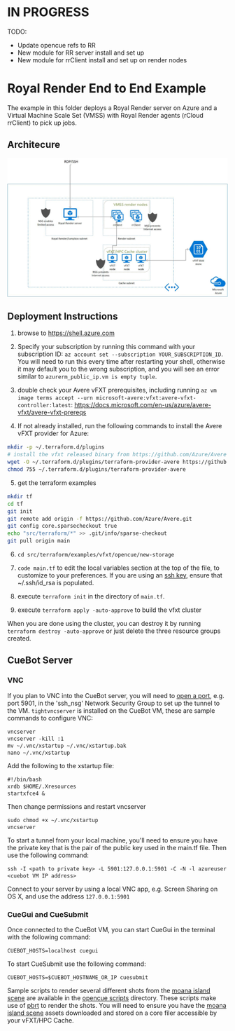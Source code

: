 # IN PROGRESS
TODO:
  - Update opencue refs to RR
  - New module for RR server install and set up
  - New module for rrClient install and set up on render nodes

# Royal Render End to End Example

The example in this folder deploys a Royal Render server on Azure and a Virtual Machine Scale Set (VMSS) with Royal Render agents (rCloud rrClient) to pick up jobs.

## Architecure

![vFXT Royal Render Architecture](RoyalRenderArchitecture.jpg)

## Deployment Instructions

1. browse to https://shell.azure.com

2. Specify your subscription by running this command with your subscription ID:  ```az account set --subscription YOUR_SUBSCRIPTION_ID```.  You will need to run this every time after restarting your shell, otherwise it may default you to the wrong subscription, and you will see an error similar to `azurerm_public_ip.vm is empty tuple`.

3. double check your Avere vFXT prerequisites, including running `az vm image terms accept --urn microsoft-avere:vfxt:avere-vfxt-controller:latest`: https://docs.microsoft.com/en-us/azure/avere-vfxt/avere-vfxt-prereqs

4. If not already installed, run the following commands to install the Avere vFXT provider for Azure:
```bash
mkdir -p ~/.terraform.d/plugins
# install the vfxt released binary from https://github.com/Azure/Avere
wget -O ~/.terraform.d/plugins/terraform-provider-avere https://github.com/Azure/Avere/releases/download/tfprovider_v0.9.31/terraform-provider-avere
chmod 755 ~/.terraform.d/plugins/terraform-provider-avere
```


5. get the terraform examples
```bash
mkdir tf
cd tf
git init
git remote add origin -f https://github.com/Azure/Avere.git
git config core.sparsecheckout true
echo "src/terraform/*" >> .git/info/sparse-checkout
git pull origin main
```

6. `cd src/terraform/examples/vfxt/opencue/new-storage`

7. `code main.tf` to edit the local variables section at the top of the file, to customize to your preferences.  If you are using an [ssh key](https://docs.microsoft.com/en-us/azure/virtual-machines/linux/mac-create-ssh-keys), ensure that ~/.ssh/id_rsa is populated.

8. execute `terraform init` in the directory of `main.tf`.

9.  execute `terraform apply -auto-approve` to build the vfxt cluster

When you are done using the cluster, you can destroy it by running `terraform destroy -auto-approve` or just delete the three resource groups created.

## CueBot Server

### VNC

If you plan to VNC into the CueBot server, you will need to [open a port](https://docs.microsoft.com/en-us/azure/virtual-machines/windows/nsg-quickstart-portal), e.g. port 5901, in the 'ssh_nsg' Network Security Group to set up the tunnel to the VM. `tightvncserver` is installed on the CueBot VM, these are sample commands to configure VNC:
```
vncserver
vncserver -kill :1
mv ~/.vnc/xstartup ~/.vnc/xstartup.bak
nano ~/.vnc/xstartup
```
Add the following to the xstartup file:
```
#!/bin/bash
xrdb $HOME/.Xresources
startxfce4 &
```

Then change permissions and restart vncserver
```
sudo chmod +x ~/.vnc/xstartup
vncserver
```

To start a tunnel from your local machine, you'll need to ensure you have the private key that is the pair of the public key used in the main.tf file. Then use the following command:

```
ssh -I <path to private key> -L 5901:127.0.0.1:5901 -C -N -l azureuser <cuebot VM IP address>
```

Connect to your server by using a local VNC app, e.g. Screen Sharing on OS X, and use the address `127.0.0.1:5901`

### CueGui and CueSubmit

Once connected to the CueBot VM, you can start CueGui in the terminal with the following command:

```
CUEBOT_HOSTS=localhost cuegui
```

To start CueSubmit use the following command:

```
CUEBOT_HOSTS=$CUEBOT_HOSTNAME_OR_IP cuesubmit
```

Sample scripts to render several different shots from the [moana island scene](https://www.disneyanimation.com/resources/moana-island-scene/) are available in the [opencue scripts](../../../../../clientapps/opencue/scripts/moanaislandscene) directory. These scripts make use of [pbrt](https://github.com/mmp/pbrt-v3/) to render the shots. You will need to ensure you have the [moana island scene](https://www.disneyanimation.com/resources/moana-island-scene/) assets downloaded and stored on a core filer accessible by your vFXT/HPC Cache.
